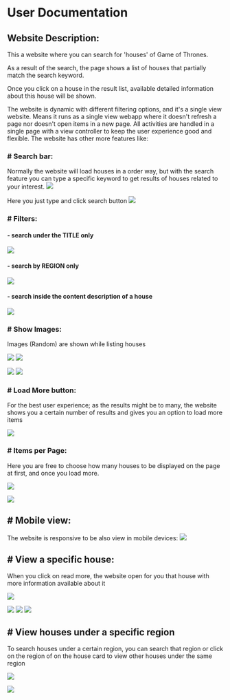 # User Documentation

## Website Description:
This a website where you can search for 'houses' of Game of Thrones.

As a result of the search, the page shows a list of houses that partially match the search keyword.

Once you click on a house in the result list, available detailed information about this house will be shown.

The website is dynamic with different filtering options, and it's a single view website. Means it runs as a single view webapp where it doesn't refresh a page nor doesn't open items in a new page. All activities are handled in a single page with a view controller to keep the user experience good and flexible.
The website has other more features like:

### # Search bar:
Normally the website will load houses in a order way, but with the search feature you can type a specific keyword to get results of houses related to your interest.
![](/docs/screenshots/search-1.jpg)

Here you just type and click search button
![](/docs/screenshots/search-2.jpg)

### # Filters:
#### - search under the TITLE only
![](/docs/screenshots/filter-1.jpg)

#### - search by REGION only
![](/docs/screenshots/filter-2.jpg)

#### - search inside the content description of a house
![](/docs/screenshots/filter-3.jpg)

### # Show Images:
Images (Random) are shown while listing houses

![](/docs/screenshots/images-1.jpg)
![](/docs/screenshots/images-5.jpg)

![](/docs/screenshots/images-2.jpg)
![](/docs/screenshots/images-3.jpg)

### # Load More button:
For the best user experience; as the results might be to many, the website shows you a certain number of results and gives you an option to load more items

![](/docs/screenshots/load-more.jpg)

### # Items per Page:
Here you are free to choose how many houses to be displayed on the page at first, and once you load more.

![](/docs/screenshots/items-1.jpg)

![](/docs/screenshots/items-2.jpg)


## # Mobile view:
The website is responsive to be also view in mobile devices:
![](/docs/screenshots/mobile-1.jpg)


## # View a specific house:
When you click on read more, the website open for you that house with more information available about it

![](/docs/screenshots/read-more.jpg)

![](/docs/screenshots/house-view-1.jpg)
![](/docs/screenshots/house-view-2.jpg)
![](/docs/screenshots/house-view-3.jpg)


## # View houses under a specific region
To search houses under a certain region, you can search that region or click on the region of on the house card to view other houses under the same region

![](/docs/screenshots/region-1.jpg)

![](/docs/screenshots/region-2.jpg)
